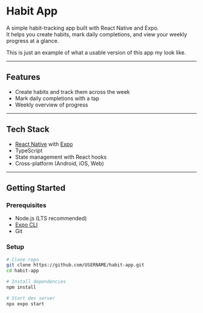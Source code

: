 # Habit App

A simple habit-tracking app built with React Native and Expo.  
It helps you create habits, mark daily completions, and view your weekly progress at a glance.

This is just an example of what a usable version of this app my look like.

---

## Features

- Create habits and track them across the week  
- Mark daily completions with a tap  
- Weekly overview of progress

---

## Tech Stack

- [React Native](https://reactnative.dev/) with [Expo](https://expo.dev/)  
- TypeScript  
- State management with React hooks  
- Cross-platform (Android, iOS, Web)

---

## Getting Started

### Prerequisites
- Node.js (LTS recommended)
- [Expo CLI](https://docs.expo.dev/get-started/installation/)
- Git

### Setup
```bash
# Clone repo
git clone https://github.com/USERNAME/habit-app.git
cd habit-app

# Install dependencies
npm install

# Start dev server
npx expo start
